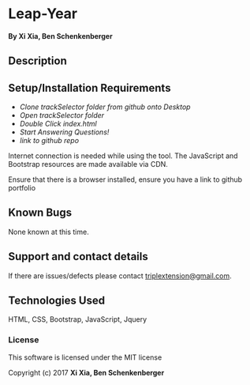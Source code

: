 # Leap-Year

####

#### By **Xi Xia, Ben Schenkenberger**

## Description

## Setup/Installation Requirements

* _Clone trackSelector folder from github onto Desktop_
* _Open trackSelector folder_
* _Double Click index.html_
* _Start Answering Questions!_
* _link to github repo_

Internet connection is needed while using the tool. The JavaScript and Bootstrap resources are made available via CDN.

Ensure that there is a browser installed, ensure you have a link to github portfolio

## Known Bugs

None known at this time.

## Support and contact details

If there are issues/defects please contact triplextension@gmail.com.

## Technologies Used

HTML, CSS, Bootstrap, JavaScript, Jquery

### License

This software is licensed under the MIT license

Copyright (c) 2017 **Xi Xia, Ben Schenkenberger**
